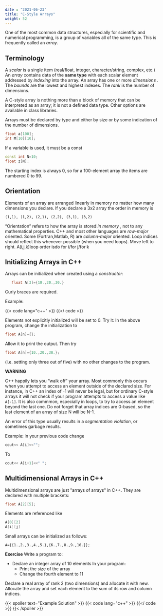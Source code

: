 ```yaml
---
date : "2021-06-23"
title: "C-Style Arrays"
weight: 52
---
```


One of the most common data structures, especially for scientific and numerical programming, is a group of variables all of the same type.  This is frequently called an _array_.

## Terminology

A _scalar_ is a single item (real/float, integer, character/string, complex, etc.)
An _array_ contains data of the __same type__ with each scalar element addressed by _indexing_ into the array.
An array has one or more _dimensions_ .  The _bounds_ are the lowest and highest indexes.  The _rank_ is the number of dimensions.

A C-style array is nothing more than a block of memory that can be interpreted as an array; it is not a defined data type.  Other options are available in class libraries.

Arrays must be declared by type and either by size or by some indication of the number of dimensions.
```c++
float a[100];
int M[10][10];
```
If a variable is used, it must be a const
```c++
const int N=10;
float z[N];
```
The starting index is always 0, so for a 100-element array the items are numbered 0 to 99.

## Orientation

Elements of an array are arranged linearly in memory no matter how many dimensions you declare.  If you declare a 3x2 array the order in memory is
```no-highlight
(1,1), (1,2), (2,1), (2,2), (3,1), (3,2)
```
“Orientation” refers to how the array is stored _in_  _memory_ , not to any mathematical properties.
C++ and most other languages are _row-major_ oriented.  Some (Fortran,Matlab, R) are _column-major_ oriented.
Loop indices should reflect this whenever possible (when you need loops).
Move left to right.
A(i,j,k)loop order isdo for i/for j/for k

## Initializing Arrays in C++

Arrays can be initialized when created using a _constructor_:
```c++
   float A[3]={10.,20.,30.}
```
Curly braces are required.

Example:

{{< code lang="c++" >}}
[](code/simple_array.cxx)
{{</ code >}}

Elements not explicitly initialized will be set to 0.
Try it: In the above program, change the initialization to
```c++
float A[n]={};
```
Allow it to print the output.  Then try
```c++
float A[n]={10.,20.,30.};
```
(i.e. setting only three out of five) with no other changes to the program.

**WARNING**

C++ happily lets you “walk off” your array.
Most commonly this occurs when you attempt to access an element outside of the declared size.  For instance, in C++ an index of -1 will never be legal, but for ordinary C-style arrays it will not check if your program attempts to access a value like `A[-1]`.  It is also commmon, especially in loops, to try to access an element beyond the last one.  Do not forget that array indices are 0-based, so the last element of an array of size N will be N-1.

An error of this type usually results in a _segmentation violation_, or sometimes garbage results.

Example: in your previous code change
```c++
cout<< A[i]<<"";
```
To
```c++
cout<< A[i+1]<<" ";
```

## Multidimensional Arrays in C++

Multidimensional arrays are just "arrays of arrays" in C++.
They are declared with multiple brackets:
```c++
float A[2][5];
```
Elements are referenced like
```c++
A[0][2]
A[i][j]
```
Small arrays can be initialized as follows:
```
A={{1.,2.,3.,4.,5.},{6.,7.,8.,9.,10.}};
```

**Exercise**
Write a program to:
* Declare an integer array of 10 elements
In your program:
  * Print the size of the array
  * Change the fourth element to 11

Declare a real array of rank 2 (two dimensions) and allocate it with new.  Allocate the array and set each element to the sum of its row and column indices.

{{< spoiler text="Example Solution" >}}
{{< code lang="c++" >}}
[](solns/c_arrays.cxx)
{{</ code >}}
{{< /spoiler >}}

